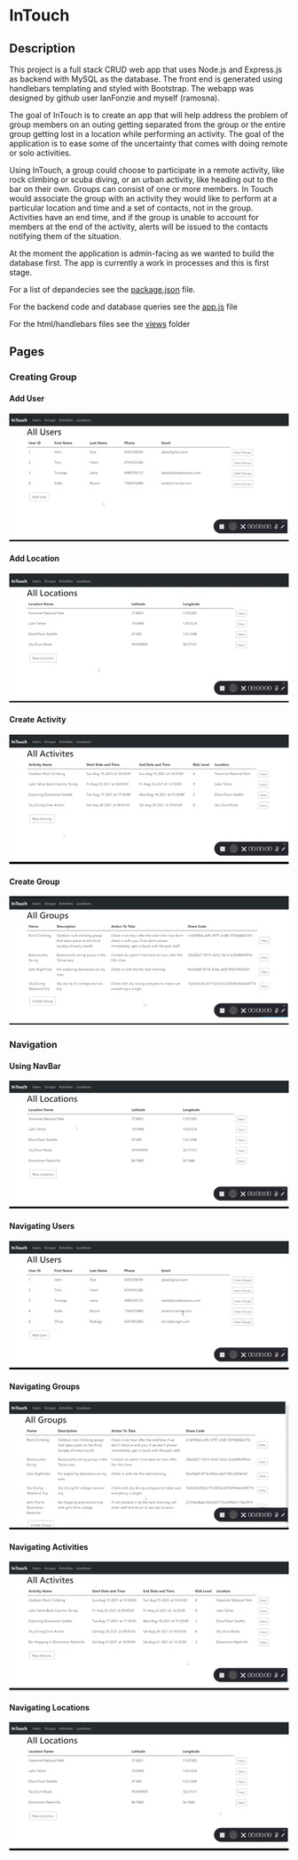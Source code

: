 # InTouch

## Description

This project is a full stack CRUD web app that uses Node.js and Express.js as backend with MySQL as the database. The front end is generated using handlebars templating and styled with Bootstrap. The webapp was designed by github user IanFonzie and myself (ramosna).

The goal of InTouch is to create an app that  will help address the problem of group members on an outing getting separated from the group or the entire group getting lost in a location while performing an activity. The goal of the application is to ease some of the uncertainty that comes with doing remote or solo activities. 

Using InTouch, a group could choose to participate in a remote activity, like rock climbing or scuba diving, or an urban activity, like heading out to the bar on their own. Groups can consist of one or more members. In Touch would associate the group with an activity they would like to perform at a particular location and time and a set of contacts, not in the group. Activities have an end time, and if the group is unable to account for members at the end of the activity, alerts will be issued to the contacts notifying them of the situation.

At the moment the application is admin-facing as we wanted to build the database first. The app is currently a work in processes and this is first stage.

For a list of depandecies see the [package.json](package.json) file.

For the backend code and database queries see the [app.js](app.js) file

For the html/handlebars files see the [views](views) folder

## Pages

### Creating Group

#### Add User
![Add User](gifs/addUser.gif)

#### Add Location
![Add Location](gifs/addLocation.gif)

#### Create Activity
![Create Activity](gifs/addActivity.gif)

#### Create Group
![Create Group](gifs/addGroup.gif)

### Navigation

#### Using NavBar
![navigation](gifs/navigation.gif)

#### Navigating Users
![navigation](gifs/navUsers.gif)

#### Navigating Groups
![navigation](gifs/navGroups.gif)

#### Navigating Activities
![navigation](gifs/navActivities.gif)

#### Navigating Locations
![navigation](gifs/navLocations.gif)


